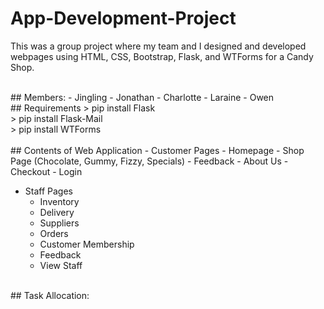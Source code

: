 # App-Development-Project
This was a group project where my team and I designed and developed webpages using HTML, CSS, Bootstrap, Flask, and WTForms for a Candy Shop.

<br/>
## Members:
- Jingling
- Jonathan
- Charlotte
- Laraine
- Owen

<br/>
## Requirements
> pip install Flask <br>
> pip install Flask-Mail <br>
> pip install WTForms <br>

<br/>
## Contents of Web Application
- Customer Pages
  - Homepage
  - Shop Page (Chocolate, Gummy, Fizzy, Specials)
  - Feedback
  - About Us
  - Checkout
  - Login

- Staff Pages
  - Inventory
  - Delivery
  - Suppliers
  - Orders
  - Customer Membership
  - Feedback
  - View Staff

<br/>
## Task Allocation:

